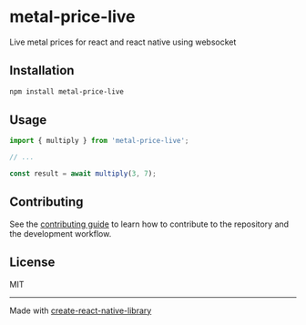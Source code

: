 # metal-price-live

Live metal prices for react and react native using websocket

## Installation

```sh
npm install metal-price-live
```

## Usage

```js
import { multiply } from 'metal-price-live';

// ...

const result = await multiply(3, 7);
```

## Contributing

See the [contributing guide](CONTRIBUTING.md) to learn how to contribute to the repository and the development workflow.

## License

MIT

---

Made with [create-react-native-library](https://github.com/callstack/react-native-builder-bob)
